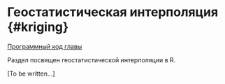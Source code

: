 # Геостатистическая интерполяция {#kriging}



[Программный код главы](https://github.com/tsamsonov/r-geo-course/blob/master/code/14-InterpolationGeostatistics.R)

Раздел посвящен геостатистической интерполяции в R. 

[To be written...]
